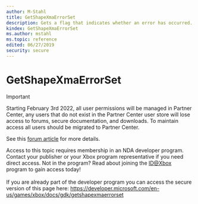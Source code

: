 ```yaml
---
author: M-Stahl
title: GetShapeXmaErrorSet
description: Gets a flag that indicates whether an error has occurred.
kindex: GetShapeXmaErrorSet
ms.author: mstahl
ms.topic: reference
edited: 06/27/2019
security: secure
---
```


# GetShapeXmaErrorSet
> [!IMPORTANT]
> Starting February 3rd 2022, all user permissions will be managed in Partner Center, any users that do not exist in the Partner Center user store will lose access to forums, secure documentation, and downloads. To maintain access all users should be migrated to Partner Center. <p></p>See this <a href="https://forums.xboxlive.com/articles/132187/breaking-change-user-access-for-forums-secure-docu.html">forum article</a> for more details.  

 Access to this topic requires membership in an NDA developer program. Contact your publisher or your Xbox program representative if you need direct access. Not in the program? Read about joining the <a href="https://www.xbox.com/Developers/id">ID@Xbox</a> program to gain access today!  <br/><br/>If you are already part of the developer program you can access the secure version of this page here: <a target="_blank" href="https://developer.microsoft.com/en-us/games/xbox/docs/gdk/getshapexmaerrorset">https://developer.microsoft.com/en-us/games/xbox/docs/gdk/getshapexmaerrorset</a>
